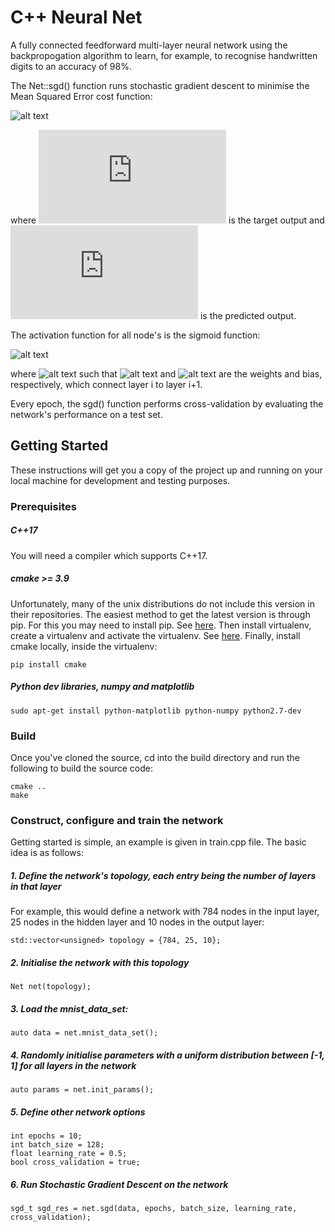 # C++ Neural Net

A fully connected feedforward multi-layer neural network using the backpropogation algorithm to learn, for example, to recognise handwritten digits to an accuracy of 98%.

The Net::sgd() function runs stochastic gradient descent to minimise the Mean Squared Error cost function:

![alt text](https://latex.codecogs.com/gif.latex?\frac{1}{m}\sum&space;(t-p)^{2})

where ![alt text](http://latex.codecogs.com/gif.latex?t) is the target output and ![alt text](http://latex.codecogs.com/gif.latex?p) is the predicted output.

The activation function for all node's is the sigmoid function:

![alt text](https://latex.codecogs.com/gif.latex?a&space;=&space;\frac{1}{1&plus;e^{-z}})

where
![alt text](https://latex.codecogs.com/gif.latex?z^{i&plus;1}=\theta^{i}&space;\cdot&space;a^{i}&plus;b^{i})
 such that ![alt text](https://latex.codecogs.com/gif.latex?\theta&space;^{i}) and ![alt text](https://latex.codecogs.com/gif.latex?b^{i}) are the weights and bias, respectively, which connect layer i to layer i+1.
 
Every epoch, the sgd() function performs cross-validation by evaluating the network's performance on a test set.  

## Getting Started

These instructions will get you a copy of the project up and running on your local machine for development and testing purposes.

### Prerequisites
##### C++17
You will need a compiler which supports C++17.

##### cmake >= 3.9
Unfortunately, many of the unix distributions do not include this version in their repositories. The easiest method to get the latest version is through pip. For this you may need to install pip. See [here](https://packagingpython.org/guides/installing-using-linux-tools/).
Then install virtualenv, create a virtualenv and activate the virtualenv. See [here](https://packaging.python.org/guides/installing-using-pip-and-virtualenv/).
Finally, install cmake locally, inside the virtualenv:
```
pip install cmake
```
##### Python dev libraries, numpy and matplotlib
```
sudo apt-get install python-matplotlib python-numpy python2.7-dev
```

### Build

Once you've cloned the source, cd into the build directory and run the following to build the source code:

```
cmake ..
make
```
### Construct, configure and train the network

Getting started is simple, an example is given in train.cpp file. The basic idea is as follows:

##### 1. Define the network's topology, each entry being the number of layers in that layer
For example, this would define a network with 784 nodes in the input layer, 25 nodes in the hidden layer and 10 nodes in the output layer:
```
std::vector<unsigned> topology = {784, 25, 10};
```
##### 2. Initialise the network with this topology
```
Net net(topology);
```
##### 3. Load the mnist_data_set:
```
auto data = net.mnist_data_set();
```
##### 4. Randomly initialise parameters with a uniform distribution between [-1, 1] for all layers in the network
```
auto params = net.init_params();
```
##### 5. Define other network options
```
int epochs = 10;
int batch_size = 128;
float learning_rate = 0.5;
bool cross_validation = true;
```
##### 6. Run Stochastic Gradient Descent on the network
```
sgd_t sgd_res = net.sgd(data, epochs, batch_size, learning_rate, cross_validation);
```
